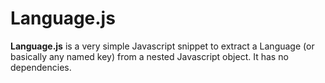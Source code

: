# Language.js 

**Language.js** is a very simple Javascript snippet to extract a Language (or basically any named key) from a nested Javascript object. 
It has no dependencies. 
